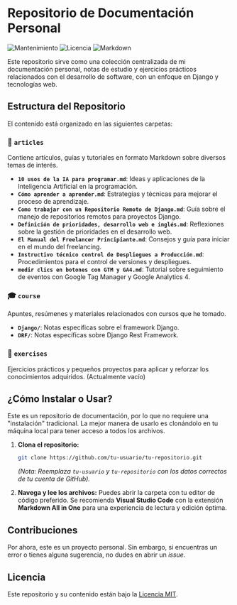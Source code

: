 # Repositorio de Documentación Personal

![Mantenimiento](https://img.shields.io/badge/Maintained%3F-yes-green.svg?style=plastic)
![Licencia](https://img.shields.io/badge/license-MIT-blue.svg?style=plastic)
![Markdown](https://img.shields.io/badge/Maintained%20with-Markdown-blue?style=plastic&logo=markdown)

Este repositorio sirve como una colección centralizada de mi documentación personal, notas de estudio y ejercicios prácticos relacionados con el desarrollo de software, con un enfoque en Django y tecnologías web.

## Estructura del Repositorio

El contenido está organizado en las siguientes carpetas:

### 📄 `articles`

Contiene artículos, guías y tutoriales en formato Markdown sobre diversos temas de interés.

- **`10 usos de la IA para programar.md`**: Ideas y aplicaciones de la Inteligencia Artificial en la programación.
- **`Cómo aprender a aprender.md`**: Estrategias y técnicas para mejorar el proceso de aprendizaje.
- **`Como trabajar con un Repositorio Remoto de Django.md`**: Guía sobre el manejo de repositorios remotos para proyectos Django.
- **`Definición de prioridades, desarrollo web e inglés.md`**: Reflexiones sobre la gestión de prioridades en el desarrollo web.
- **`El Manual del Freelancer Principiante.md`**: Consejos y guía para iniciar en el mundo del freelancing.
- **`Instructivo técnico control de Despliegues a Producción.md`**: Procedimientos para el control de versiones y despliegues.
- **`medir clics en botones con GTM y GA4.md`**: Tutorial sobre seguimiento de eventos con Google Tag Manager y Google Analytics 4.

### 🎓 `course`

Apuntes, resúmenes y materiales relacionados con cursos que he tomado.

- **`Django/`**: Notas específicas sobre el framework Django.
- **`DRF/`**: Notas específicas sobre Django Rest Framework.

### 💪 `exercises`

Ejercicios prácticos y pequeños proyectos para aplicar y reforzar los conocimientos adquiridos. (Actualmente vacío)

## ¿Cómo Instalar o Usar?

Este es un repositorio de documentación, por lo que no requiere una "instalación" tradicional. La mejor manera de usarlo es clonándolo en tu máquina local para tener acceso a todos los archivos.

1.  **Clona el repositorio:**
    ```bash
    git clone https://github.com/tu-usuario/tu-repositorio.git
    ```
    *(Nota: Reemplaza `tu-usuario` y `tu-repositorio` con los datos correctos de tu cuenta de GitHub).*

2.  **Navega y lee los archivos:**
    Puedes abrir la carpeta con tu editor de código preferido. Se recomienda **Visual Studio Code** con la extensión **Markdown All in One** para una experiencia de lectura y edición óptima.

## Contribuciones

Por ahora, este es un proyecto personal. Sin embargo, si encuentras un error o tienes alguna sugerencia, no dudes en abrir un *issue*.

## Licencia

Este repositorio y su contenido están bajo la [Licencia MIT](LICENSE).

